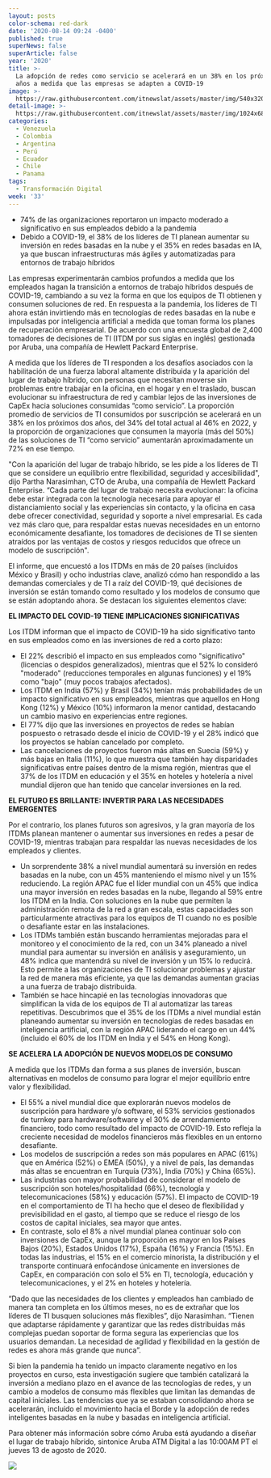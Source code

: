 ```yaml
---
layout: posts
color-schema: red-dark
date: '2020-08-14 09:24 -0400'
published: true
superNews: false
superArticle: false
year: '2020'
title: >-
  La adopción de redes como servicio se acelerará en un 38% en los próximos dos
  años a medida que las empresas se adapten a COVID-19
image: >-
  https://raw.githubusercontent.com/itnewslat/assets/master/img/540x320/Trabajo-en-Casa-p.jpg
detail-image: >-
  https://raw.githubusercontent.com/itnewslat/assets/master/img/1024x680/Trabajo-en-Casa-g.jpg
categories:
  - Venezuela
  - Colombia
  - Argentina
  - Perú
  - Ecuador
  - Chile
  - Panama
tags:
  - Transformación Digital
week: '33'
---
```

- 74% de las organizaciones reportaron un impacto moderado a significativo en sus empleados debido a la pandemia
- Debido a COVID-19, el 38% de los líderes de TI planean aumentar su inversión en redes basadas en la nube y el 35% en redes basadas en IA, ya que buscan infraestructuras más ágiles y automatizadas para entornos de trabajo híbridos

Las empresas experimentarán cambios profundos a medida que los empleados hagan la transición a entornos de trabajo híbridos después de COVID-19, cambiando a su vez la forma en que los equipos de TI obtienen y consumen soluciones de red. En respuesta a la pandemia, los líderes de TI ahora están invirtiendo más en tecnologías de redes basadas en la nube e impulsadas por inteligencia artificial a medida que toman forma los planes de recuperación empresarial. De acuerdo con una encuesta global de 2,400 tomadores de decisiones de TI (ITDM por sus siglas en inglés) gestionada por Aruba, una compañía de Hewlett Packard Enterprise.

A medida que los líderes de TI responden a los desafíos asociados con la habilitación de una fuerza laboral altamente distribuida y la aparición del lugar de trabajo híbrido, con personas que necesitan moverse sin problemas entre trabajar en la oficina, en el hogar y en el traslado, buscan evolucionar su infraestructura de red y cambiar lejos de las inversiones de CapEx hacia soluciones consumidas “como servicio”. La proporción promedio de servicios de TI consumidos por suscripción se acelerará en un 38% en los próximos dos años, del 34% del total actual al 46% en 2022, y la proporción de organizaciones que consumen la mayoría (más del 50%) de las soluciones de  TI “como servicio” aumentarán aproximadamente un 72% en ese tiempo.

"Con la aparición del lugar de trabajo híbrido, se les pide a los líderes de TI que se considere un equilibrio entre flexibilidad, seguridad y accesibilidad", dijo Partha Narasimhan, CTO de Aruba, una compañía de Hewlett Packard Enterprise. “Cada parte del lugar de trabajo necesita evolucionar: la oficina debe estar integrada con la tecnología necesaria para apoyar el distanciamiento social y las experiencias sin contacto, y la oficina en casa debe ofrecer conectividad, seguridad y soporte a nivel empresarial. Es cada vez más claro que, para respaldar estas nuevas necesidades en un entorno económicamente desafiante, los tomadores de decisiones de TI se sienten atraídos por las ventajas de costos y riesgos reducidos que ofrece un modelo de suscripción".

El informe, que encuestó a los ITDMs en más de 20 países (incluidos México y Brasil) y ocho industrias clave, analizó cómo han respondido a las demandas comerciales y de TI a raíz del COVID-19, qué decisiones de inversión se están tomando como resultado y los modelos de consumo que se están adoptando ahora. Se destacan los siguientes elementos clave: 

**EL IMPACTO DEL COVID-19 TIENE IMPLICACIONES SIGNIFICATIVAS**

Los ITDM informan que el impacto de COVID-19 ha sido significativo tanto en sus empleados como en las inversiones de red a corto plazo:

- El 22% describió el impacto en sus empleados como "significativo" (licencias o despidos generalizados), mientras que el 52% lo consideró "moderado" (reducciones temporales en algunas funciones) y el 19% como "bajo" (muy pocos trabajos afectados).
- Los ITDM en India (57%) y Brasil (34%) tenían más probabilidades de un impacto significativo en sus empleados, mientras que aquellos en Hong Kong (12%) y México (10%) informaron la menor cantidad, destacando un cambio masivo en experiencias entre regiones.
- El 77% dijo que las inversiones en proyectos de redes se habían pospuesto o retrasado desde el inicio de COVID-19 y el 28% indicó que los proyectos se habían cancelado por completo.
- Las cancelaciones de proyectos fueron más altas en Suecia (59%) y más bajas en Italia (11%), lo que muestra que también hay disparidades significativas entre países dentro de la misma región, mientras que el 37% de los ITDM en educación y el 35% en hoteles y hotelería a nivel mundial dijeron que han tenido que cancelar inversiones en la red.

**EL FUTURO ES BRILLANTE: INVERTIR PARA LAS NECESIDADES EMERGENTES**

Por el contrario, los planes futuros son agresivos, y la gran mayoría de los ITDMs planean mantener o aumentar sus inversiones en redes a pesar de COVID-19, mientras trabajan para respaldar las nuevas necesidades de los empleados y clientes.

- Un sorprendente 38% a nivel mundial aumentará su inversión en redes basadas en la nube, con un 45% manteniendo el mismo nivel y un 15% reduciendo. La región APAC fue el líder mundial con un 45% que indica una mayor inversión en redes basadas en la nube, llegando al 59% entre los ITDM en la India. Con soluciones en la nube que permiten la administración remota de la red a gran escala, estas capacidades son particularmente atractivas para los equipos de TI cuando no es posible o desafiante estar en las instalaciones.
- Los ITDMs también están buscando herramientas mejoradas para el monitoreo y el conocimiento de la red, con un 34% planeado a nivel mundial para aumentar su inversión en análisis y aseguramiento, un 48% indica que mantendrá su nivel de inversión y un 15% lo reducirá. Esto permite a las organizaciones de TI solucionar problemas y ajustar la red de manera más eficiente, ya que las demandas aumentan gracias a una fuerza de trabajo distribuida.
- También se hace hincapié en las tecnologías innovadoras que simplifican la vida de los equipos de TI al automatizar las tareas repetitivas. Descubrimos que el 35% de los ITDMs a nivel mundial están planeando aumentar su inversión en tecnologías de redes basadas en inteligencia artificial, con la región APAC liderando el cargo en un 44% (incluido el 60% de los ITDM en India y el 54% en Hong Kong).

**SE ACELERA LA ADOPCIÓN DE NUEVOS MODELOS DE CONSUMO**

A medida que los ITDMs dan forma a sus planes de inversión, buscan alternativas en modelos de consumo para lograr el mejor equilibrio entre valor y flexibilidad.

- El 55% a nivel mundial dice que explorarán nuevos modelos de suscripción para hardware y/o software, el 53% servicios gestionados de turnkey para hardware/software y el 30% de arrendamiento financiero, todo como resultado del impacto de COVID-19. Esto refleja la creciente necesidad de modelos financieros más flexibles en un entorno desafiante.
- Los modelos de suscripción a redes son más populares en APAC (61%) que en América (52%) o EMEA (50%), y a nivel de país, las demandas más altas se encuentran en Turquía (73%), India (70%) y China (65%).
- Las industrias con mayor probabilidad de considerar el modelo de suscripción son hoteles/hospitalidad (66%), tecnología y telecomunicaciones (58%) y educación (57%). El impacto de COVID-19 en el comportamiento de TI ha hecho que el deseo de flexibilidad y previsibilidad en el gasto, al tiempo que se reduce el riesgo de los costos de capital iniciales, sea mayor que antes.
- En contraste, solo el 8% a nivel mundial planea continuar solo con inversiones de CapEx, aunque la proporción es mayor en los Países Bajos (20%), Estados Unidos (17%), España (16%) y Francia (15%). En todas las industrias, el 15% en el comercio minorista, la distribución y el transporte continuará enfocándose únicamente en inversiones de CapEx, en comparación con solo el 5% en TI, tecnología, educación y telecomunicaciones, y el 2% en hoteles y hotelería.

“Dado que las necesidades de los clientes y empleados han cambiado de manera tan completa en los últimos meses, no es de extrañar que los líderes de TI busquen soluciones más flexibles”, dijo Narasimhan. “Tienen que adaptarse rápidamente y garantizar que las redes distribuidas más complejas puedan soportar de forma segura las experiencias que los usuarios demandan. La necesidad de agilidad y flexibilidad en la gestión de redes es ahora más grande que nunca”.

Si bien la pandemia ha tenido un impacto claramente negativo en los proyectos en curso, esta investigación sugiere que también catalizará la inversión a mediano plazo en el avance de las tecnologías de redes, y un cambio a modelos de consumo más flexibles que limitan las demandas de capital iniciales. Las tendencias que ya se estaban consolidando ahora se acelerarán, incluido el movimiento hacia el Borde y la adopción de redes inteligentes basadas en la nube y basadas en inteligencia artificial.

Para obtener más información sobre cómo Aruba está ayudando a diseñar el lugar de trabajo híbrido, sintonice Aruba ATM Digital a las 10:00AM PT el jueves 13 de agosto de 2020.

<img src="https://tracker.metricool.com/c3po.jpg?hash=56f88a41e39ab42c063cc51676587a04"/>